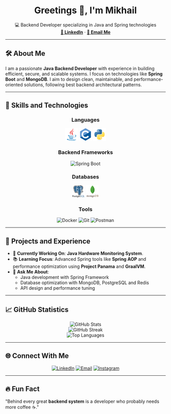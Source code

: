 <div align="center">
<!--   <img src="https://media.istockphoto.com/id/1167600251/vector/back-end-development-web-banner-concept.jpg?s=170667a&w=0&k=20&c=mfv4Pjj_hHX7l7UtKyokMi8T-PvK0dX7ZU_wxuzkmLg=" alt="Backend Logo" title="Backend Development" style="height: 8em;"> -->
  <h1>Greetings 👋, I'm Mikhail</h1>
  <p>
    💻 Backend Developer specializing in Java and Spring technologies<br/>
    <a href="https://www.linkedin.com/in/mikhail-shytsko-029a5a297/"><strong>🔗 LinkedIn</strong></a>
    ·
    <a href="mailto:mikhail.shytsko@gmail.com"><strong>📧 Email Me</strong></a>
  </p>
</div>

---

## 🛠️ About Me
I am a passionate **Java Backend Developer** with experience in building efficient, secure, and scalable systems. I focus on technologies like **Spring Boot** and **MongoDB**. I aim to design clean, maintainable, and performance-oriented solutions, following best backend architectural patterns.

---

## 🔧 Skills and Technologies

<div align="center">
  <h3>Languages</h3>
  <img src="https://raw.githubusercontent.com/devicons/devicon/master/icons/java/java-original.svg" alt="Java" height="40"/>
  <img src="https://raw.githubusercontent.com/devicons/devicon/master/icons/c/c-original.svg" alt="C" height="40"/>
  <img src="https://raw.githubusercontent.com/devicons/devicon/master/icons/python/python-original.svg" alt="Python" height="40"/>
</div>

<div align="center">
  <h3>Backend Frameworks</h3>
  <img src="https://www.vectorlogo.zone/logos/springio/springio-icon.svg" alt="Spring Boot" height="40"/>
</div>

<div align="center">
  <h3>Databases</h3>
  <img src="https://raw.githubusercontent.com/devicons/devicon/master/icons/postgresql/postgresql-original-wordmark.svg" alt="PostgreSQL" height="40"/>
  <img src="https://raw.githubusercontent.com/devicons/devicon/master/icons/mongodb/mongodb-original-wordmark.svg" alt="MongoDB" height="40"/>
</div>

<div align="center">
  <h3>Tools</h3>
  <img src="https://www.vectorlogo.zone/logos/docker/docker-icon.svg" alt="Docker" height="40"/>
  <img src="https://www.vectorlogo.zone/logos/git-scm/git-scm-icon.svg" alt="Git" height="40"/>
  <img src="https://www.vectorlogo.zone/logos/getpostman/getpostman-icon.svg" alt="Postman" height="40"/>
</div>

---

## 🚀 Projects and Experience
- 🔭 **Currently Working On**: **Java Hardware Monitoring System**.  
- 📚 **Learning Focus**: Advanced Spring tools like **Spring AOP** and performance optimization using **Project Panama** and **GraalVM**.  
- 💬 **Ask Me About**:  
   - Java development with Spring Framework  
   - Database optimization with MongoDB, PostgreSQL and Redis
   - API design and performance tuning  

---

## 📈 GitHub Statistics

<div align="center">
  <img src="https://github-readme-stats.vercel.app/api?username=xfiive&theme=tokyonight&hide_border=false&include_all_commits=false&count_private=true" alt="GitHub Stats"/>
  <br>
  <img src="https://github-readme-streak-stats.herokuapp.com/?user=xfiive&theme=tokyonight&hide_border=false" alt="GitHub Streak"/>
  <br>
  <img src="https://github-readme-stats.vercel.app/api/top-langs/?username=xfiive&theme=tokyonight&hide_border=false&layout=compact" alt="Top Languages"/>
</div>

---

## 🌐 Connect With Me

<p align="center">
  <a href="https://www.linkedin.com/in/mikhail-shytsko-029a5a297/"><img src="https://raw.githubusercontent.com/rahuldkjain/github-profile-readme-generator/master/src/images/icons/Social/linked-in-alt.svg" alt="LinkedIn" height="40" width="40"/></a>
  <a href="mailto:mikhail.shytsko@gmail.com"><img src="https://www.vectorlogo.zone/logos/gmail/gmail-icon.svg" alt="Email" height="40" width="40"/></a>
  <a href="https://www.instagram.com/mikh.sh/"><img src="https://raw.githubusercontent.com/rahuldkjain/github-profile-readme-generator/master/src/images/icons/Social/instagram.svg" alt="Instagram" height="40" width="40"/></a>
</p>

---

## 🔥 Fun Fact
"Behind every great **backend system** is a developer who probably needs more coffee ☕."  
